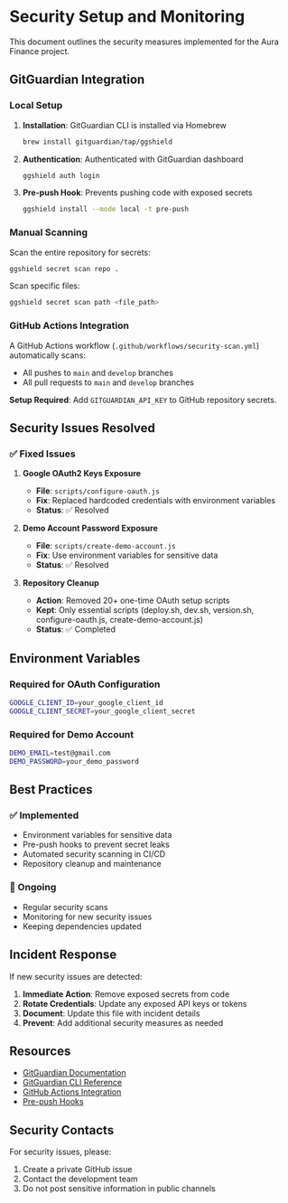 # Security Setup and Monitoring

This document outlines the security measures implemented for the Aura Finance project.

## GitGuardian Integration

### Local Setup

1. **Installation**: GitGuardian CLI is installed via Homebrew

   ```bash
   brew install gitguardian/tap/ggshield
   ```

2. **Authentication**: Authenticated with GitGuardian dashboard

   ```bash
   ggshield auth login
   ```

3. **Pre-push Hook**: Prevents pushing code with exposed secrets
   ```bash
   ggshield install --mode local -t pre-push
   ```

### Manual Scanning

Scan the entire repository for secrets:

```bash
ggshield secret scan repo .
```

Scan specific files:

```bash
ggshield secret scan path <file_path>
```

### GitHub Actions Integration

A GitHub Actions workflow (`.github/workflows/security-scan.yml`) automatically scans:

- All pushes to `main` and `develop` branches
- All pull requests to `main` and `develop` branches

**Setup Required**: Add `GITGUARDIAN_API_KEY` to GitHub repository secrets.

## Security Issues Resolved

### ✅ Fixed Issues

1. **Google OAuth2 Keys Exposure**
   - **File**: `scripts/configure-oauth.js`
   - **Fix**: Replaced hardcoded credentials with environment variables
   - **Status**: ✅ Resolved

2. **Demo Account Password Exposure**
   - **File**: `scripts/create-demo-account.js`
   - **Fix**: Use environment variables for sensitive data
   - **Status**: ✅ Resolved

3. **Repository Cleanup**
   - **Action**: Removed 20+ one-time OAuth setup scripts
   - **Kept**: Only essential scripts (deploy.sh, dev.sh, version.sh, configure-oauth.js, create-demo-account.js)
   - **Status**: ✅ Completed

## Environment Variables

### Required for OAuth Configuration

```bash
GOOGLE_CLIENT_ID=your_google_client_id
GOOGLE_CLIENT_SECRET=your_google_client_secret
```

### Required for Demo Account

```bash
DEMO_EMAIL=test@gmail.com
DEMO_PASSWORD=your_demo_password
```

## Best Practices

### ✅ Implemented

- Environment variables for sensitive data
- Pre-push hooks to prevent secret leaks
- Automated security scanning in CI/CD
- Repository cleanup and maintenance

### 🔄 Ongoing

- Regular security scans
- Monitoring for new security issues
- Keeping dependencies updated

## Incident Response

If new security issues are detected:

1. **Immediate Action**: Remove exposed secrets from code
2. **Rotate Credentials**: Update any exposed API keys or tokens
3. **Document**: Update this file with incident details
4. **Prevent**: Add additional security measures as needed

## Resources

- [GitGuardian Documentation](https://docs.gitguardian.com/)
- [GitGuardian CLI Reference](https://docs.gitguardian.com/ggshield-docs/reference/)
- [GitHub Actions Integration](https://docs.gitguardian.com/ggshield-docs/integrations/cicd-integrations/github-actions)
- [Pre-push Hooks](https://docs.gitguardian.com/ggshield-docs/integrations/git-hooks/pre-push)

## Security Contacts

For security issues, please:

1. Create a private GitHub issue
2. Contact the development team
3. Do not post sensitive information in public channels
